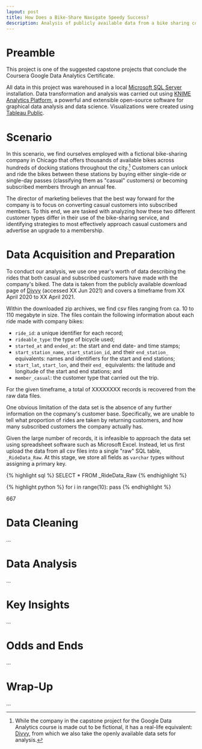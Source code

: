 ```yaml
---
layout: post
title: How Does a Bike-Share Navigate Speedy Success?
description: Analysis of publicly available data from a bike sharing company
---
```


Preamble
========

This project is one of the suggested capstone projects that conclude the Coursera Google Data Analytics Certificate.

All data in this project was warehoused in a local [Microsoft SQL Server](https://www.microsoft.com/sql-server/) installation. Data transformation and analysis was carried out using [KNIME Analytics Platform](https://www.knime.com), a powerful and extensible open-source software for graphical data analysis and data science. Visualizations were created using [Tableau Public](https://www.tableau.com).

Scenario
========

In this scenario, we find ourselves employed with a fictional bike-sharing company in Chicago that offers thousands of available bikes across hundreds of docking stations throughout the city.[^1] Customers can unlock and ride the bikes between these stations by buying either single-ride or single-day passes (classifying them as "casual" customers) or becoming subscribed members through an annual fee.

The director of marketing believes that the best way forward for the company is to focus on converting casual customers into subscribed members. To this end, we are tasked with analyzing how these two different customer types differ in their use of the bike-sharing service, and identifying strategies to most effectively approach casual customers and advertise an upgrade to a membership.

Data Acquisition and Preparation
================================

To conduct our analysis, we use one year's worth of data describing the rides that both casual and subscribed customers have made with the company's biked. The data is taken from the publicly available download page of [Divvy](https://www.divvybikes.com) (accessed XX Jun 2021) and covers a timeframe from XX April 2020 to XX April 2021.

Within the downloaded zip archives, we find csv files ranging from ca. 10 to 110 megabyte in size. The files contain the following information about each ride made with company bikes: 

* `ride_id`: a unique identifier for each record; 
* `rideable_type`: the type of bicycle used; 
* `started_at` and `ended_at`: the start and end date- and time stamps; 
* `start_station_name`, `start_station_id`, and their `end_station_` equivalents: names and identifiers for the start and end stations; 
* `start_lat`, `start_lon`, and their `end_` equivalents: the latitude and longitude of the start and end stations; and
* `member_casual`: the customer type that carried out the trip. 

For the given timeframe, a total of XXXXXXXX records is recovered from the raw data files.

One obvious limitation of the data set is the absence of any further information on the copmany's customer base. Specifically, we are unable to tell what proportion of rides are taken by returning customers, and how many subscribed customers the company actually has.

Given the large number of records, it is infeasible to approach the data set using spreadsheet software such as Microsoft Excel. Instead, let us first upload the data from all csv files into a single "raw" SQL table, `_RideData_Raw`. At this stage, we store all fields as `varchar` types without assigning a primary key.

{% highlight sql %}
SELECT *
FROM _RideData_Raw
{% endhighlight %}


{% highlight python %}
for i in range(10):
	pass
{% endhighlight %}

667

Data Cleaning
=============

...

Data Analysis
=============

...

Key Insights
============

...

Odds and Ends
=============

...

Wrap-Up
=======

...



[^1]: While the company in the capstone project for the Google Data Analytics course is made out to be fictional, it has a real-life equivalent: [Divvy](https://www.divvybikes.com), from which we also take the openly available data sets for analysis.
